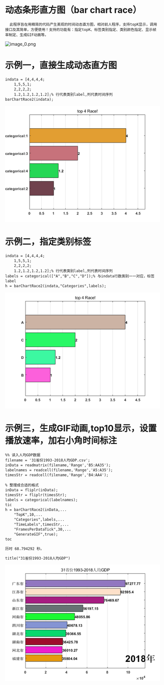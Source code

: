 # 动态条形直方图（bar chart race）


      此程序旨在用精简的代码产生美观的时间动态直方图，相对前人程序，支持topK显示，调用接口及其简单，方便使用！支持的功能有：指定topK、标签类别指定、类别颜色指定、显示帧率制定、生成GIF动画等。




![image_0.png](main_images/image_0.png)


# 示例一，直接生成动态直方图

```matlab:Code
indata = [4,4,4,4;
    1,5,5,1;
    2,2,2,2;
    1.2,1.2,1.2,1.2];% 行代表类别label,列代表时间序列
barChartRace2(indata);
```


![figure_0.png](main_images/figure_0.png)

  
# 示例二，指定类别标签

```matlab:Code
indata = [4,4,4,4;
    1,5,5,1;
    2,2,2,2;
    1.2,1.2,1.2,1.2];% 行代表类别label,列代表时间序列
labels = categorical(["A","B","C","D"]);% 与indata行数类别一一对应，标签label
h = barChartRace2(indata,"Categories",labels);
```


![figure_1.png](main_images/figure_1.png)

# 示例三，生成GIF动画,top10显示，设置播放速率，加右小角时间标注

```matlab:Code
%% 读入人均GDP数据
filename = '31省份1993-2018人均GDP.csv';
inData = readmatrix(filename,'Range','B5:AA35');
labelnames = readcell(filename,'Range','A5:A35');
timesStr = readcell(filename,'Range','B4:AA4');

% 整理成合适的格式
inData = fliplr(inData);
timesStr = fliplr(timesStr);
labels = categorical(labelnames);
tic
h = barChartRace2(inData,...
    "TopK",10,...
    "Categories",labels,...
    "TimeLabels",timesStr,...
    "FramesPerDataTick",30,...
    "GenerateGIF",true);
toc
```


```text:Output
历时 68.794292 秒。
```


```matlab:Code
title("31省份1993-2018人均GDP")
```


![figure_2.png](main_images/figure_2.png)


